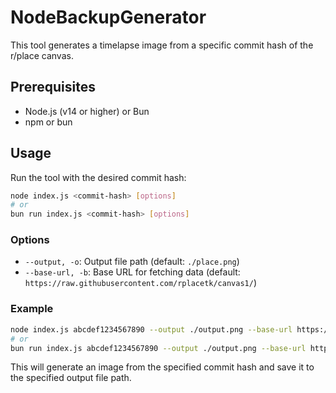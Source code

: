 # NodeBackupGenerator

This tool generates a timelapse image from a specific commit hash of the r/place canvas.

## Prerequisites

- Node.js (v14 or higher) or Bun
- npm or bun

## Usage

Run the tool with the desired commit hash:

```sh
node index.js <commit-hash> [options]
# or
bun run index.js <commit-hash> [options]
```

### Options

- `--output, -o`: Output file path (default: `./place.png`)
- `--base-url, -b`: Base URL for fetching data (default: `https://raw.githubusercontent.com/rplacetk/canvas1/`)

### Example

```sh
node index.js abcdef1234567890 --output ./output.png --base-url https://example.com/data/
# or
bun run index.js abcdef1234567890 --output ./output.png --base-url https://example.com/data/
```

This will generate an image from the specified commit hash and save it to the specified output file path.
